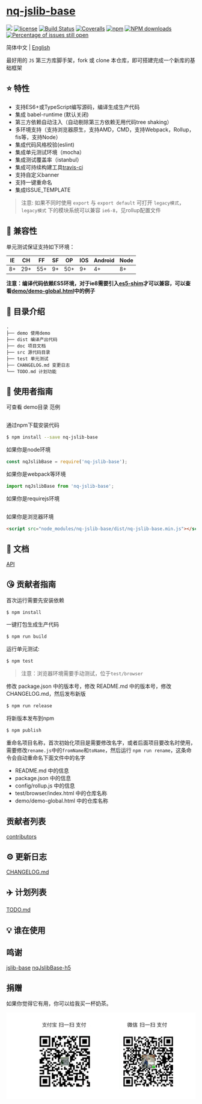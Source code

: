 # [nq-jslib-base](https://github.com/nqdy666/nq-jslib-base)
[![](https://img.shields.io/badge/Powered%20by-jslib%20base-brightgreen.svg)](https://github.com/nqdy666/nq-jslib-base)
[![license](https://img.shields.io/badge/license-MIT-blue.svg)](https://github.com/nqdy666/nq-jslib-base/blob/master/LICENSE)
[![Build Status](https://travis-ci.org/nqdy666/nq-jslib-base.svg?branch=master)](https://travis-ci.org/nqdy666/nq-jslib-base)
[![Coveralls](https://img.shields.io/coveralls/nqdy666/nq-jslib-base.svg)](https://coveralls.io/github/nqdy666/nq-jslib-base)
[![npm](https://img.shields.io/badge/npm/v/nq-jslib-base)](https://www.npmjs.com/package/nq-jslib-base)
[![NPM downloads](http://img.shields.io/npm/dm/nq-jslib-base.svg?style=flat-square)](http://www.npmtrends.com/nq-jslib-base)
[![Percentage of issues still open](http://isitmaintained.com/badge/open/nqdy666/nq-jslib-base.svg)](http://isitmaintained.com/project/nqdy666/nq-jslib-base "Percentage of issues still open")

简体中文 | [English](./README.en.md)

最好用的 `JS` 第三方库脚手架，fork 或 clone 本仓库，即可搭建完成一个新库的基础框架

## :star: 特性

- 支持ES6+或TypeScript编写源码，编译生成生产代码
- 集成 babel-runtime (默认关闭)
- 第三方依赖自动注入（自动剔除第三方依赖无用代码tree shaking）
- 多环境支持（支持浏览器原生，支持AMD，CMD，支持Webpack，Rollup，fis等，支持Node）
- 集成代码风格校验(eslint)
- 集成单元测试环境（mocha）
- 集成测试覆盖率（istanbul）
- 集成可持续构建工具[travis-ci](https://www.travis-ci.org/)
- 支持自定义banner
- 支持一键重命名
- 集成ISSUE_TEMPLATE

> 注意: 如果不同时使用 `export` 与 `export default` 可打开 `legacy模式`，`legacy模式` 下的模块系统可以兼容 `ie6-8`，见rollup配置文件

## :pill: 兼容性
单元测试保证支持如下环境：

| IE   | CH   | FF   | SF   | OP   | IOS  | Android   | Node  |
| ---- | ---- | ---- | ---- | ---- | ---- | ---- | ----- |
| 8+   | 29+ | 55+  | 9+   | 50+  | 9+   | 4+   | 8+ |

**注意：编译代码依赖ES5环境，对于ie8需要引入[es5-shim](http://github.com/es-shims/es5-shim/)才可以兼容，可以查看[demo/demo-global.html](./demo/demo-global.html)中的例子**

## :open_file_folder: 目录介绍

```
.
├── demo 使用demo
├── dist 编译产出代码
├── doc 项目文档
├── src 源代码目录
├── test 单元测试
├── CHANGELOG.md 变更日志
└── TODO.md 计划功能
```

## :rocket: 使用者指南

可查看 demo目录 范例
```javascript

```

通过npm下载安装代码

```bash
$ npm install --save nq-jslib-base
```

如果你是node环境

```js
const nqJslibBase = require('nq-jslib-base');

```

如果你是webpack等环境

```js
import nqJslibBase from 'nq-jslib-base';
```

如果你是requirejs环境

```js
```

如果你是浏览器环境

```html
<script src="node_modules/nq-jslib-base/dist/nq-jslib-base.min.js"></script>
```

## :bookmark_tabs: 文档
[API](./doc/api.zh-CN.md)

## :kissing_heart: 贡献者指南

首次运行需要先安装依赖

```bash
$ npm install
```

一键打包生成生产代码

```bash
$ npm run build
```

运行单元测试:

```bash
$ npm test
```

> 注意：浏览器环境需要手动测试，位于`test/browser`

修改 package.json 中的版本号，修改 README.md 中的版本号，修改 CHANGELOG.md，然后发布新版

```bash
$ npm run release
```

将新版本发布到npm

```bash
$ npm publish
```

重命名项目名称，首次初始化项目是需要修改名字，或者后面项目要改名时使用，需要修改`rename.js`中的`fromName`和`toName`，然后运行 `npm run rename`，这条命令会自动重命名下面文件中的名字

- README.md 中的信息
- package.json 中的信息
- config/rollup.js 中的信息
- test/browser/index.html 中的仓库名称
- demo/demo-global.html 中的仓库名称

## 贡献者列表

[contributors](https://github.com/nqdy666/nq-jslib-base/graphs/contributors)

## :gear: 更新日志
[CHANGELOG.md](./CHANGELOG.md)

## :airplane: 计划列表
[TODO.md](./TODO.md)

## :bulb: 谁在使用

## 鸣谢
[jslib-base](https://github.com/yanhaijing/jslib-base/tree/babel)
[nqJslibBase-h5](https://github.com/jinwyp/nqJslibBase-h5)

## 捐赠

如果你觉得它有用，你可以给我买一杯奶茶。

<img width="650" src="https://raw.githubusercontent.com/nqdy666/nq-jslib-base/master/qrcode-donation.png" alt="donation">
